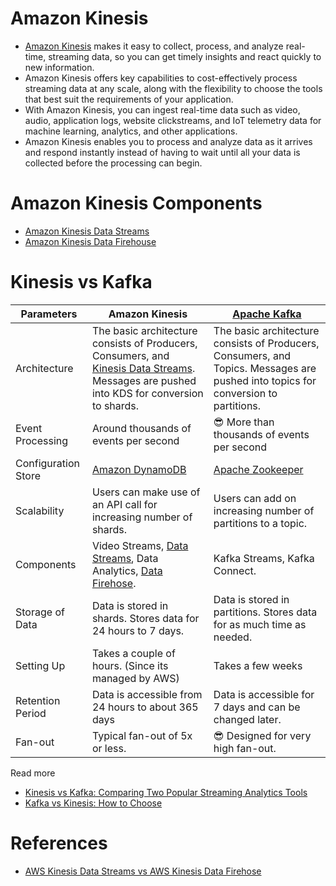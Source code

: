 # Amazon Kinesis
- [Amazon Kinesis](https://aws.amazon.com/kinesis/) makes it easy to collect, process, and analyze real-time, streaming data, so you can get timely insights and react quickly to new information.
- Amazon Kinesis offers key capabilities to cost-effectively process streaming data at any scale, along with the flexibility to choose the tools that best suit the requirements of your application. 
- With Amazon Kinesis, you can ingest real-time data such as video, audio, application logs, website clickstreams, and IoT telemetry data for machine learning, analytics, and other applications. 
- Amazon Kinesis enables you to process and analyze data as it arrives and respond instantly instead of having to wait until all your data is collected before the processing can begin.

# Amazon Kinesis Components
- [Amazon Kinesis Data Streams](AmazonKinesisDataStreams.md)
- [Amazon Kinesis Data Firehouse](AmazonKinesisDataFirehouse.md)

# Kinesis vs Kafka

| Parameters          | Amazon Kinesis                                                                                                                            | [Apache Kafka](../../../1_HLDDesignComponents/4_MessageBrokers/Kafka/Readme.md)                                                           |
|---------------------|-------------------------------------------------------------------------------------------------------------------------------------------|------------------------------------------------------------------------------------------------------------------------------------|
| Architecture        | The basic architecture consists of Producers, Consumers, and [Kinesis Data Streams](AmazonKinesisDataStreams.md). Messages are pushed into KDS for conversion to shards. | The basic architecture consists of Producers, Consumers, and Topics. Messages are pushed into topics for conversion to partitions. |
| Event Processing    | Around thousands of events per second                                                                                                     | :sunglasses: More than thousands of events per second                                                                              |
| Configuration Store | [Amazon DynamoDB](../../6_DatabaseServices/AmazonDynamoDB/Readme.md)                                                                      | [Apache Zookeeper](../../../1_HLDDesignComponents/7_ClusterCoordinationService/ApacheZookeeper.md)                                                     |
| Scalability         | Users can make use of an API call for increasing number of shards.                                                                        | Users can add on increasing number of partitions to a topic.                                                                       |
| Components          | Video Streams, [Data Streams](AmazonKinesisDataStreams.md), Data Analytics, [Data Firehose](AmazonKinesisDataFirehouse.md).               | Kafka Streams, Kafka Connect.                                                                                                      |
| Storage of Data     | Data is stored in shards. Stores data for 24 hours to 7 days.                                                                             | Data is stored in partitions. Stores data for as much time as needed.                                                              |
| Setting Up          | Takes a couple of hours. (Since its managed by AWS)                                                                                       | Takes a few weeks                                                                                                                  |
| Retention Period    | Data is accessible from 24 hours to about 365 days                                                                                        | Data is accessible for 7 days and can be changed later.                                                                            |
| Fan-out             | Typical fan-out of 5x or less.                                                                                                            | :sunglasses: Designed for very high fan-out.                                                                                       |

Read more
- [Kinesis vs Kafka: Comparing Two Popular Streaming Analytics Tools](https://www.spec-india.com/blog/kinesis-vs-kafka)
- [Kafka vs Kinesis: How to Choose](https://rockset.com/blog/kafka-vs-kinesis-choosing-the-best-data-streaming-solution/)

# References
- [AWS Kinesis Data Streams vs AWS Kinesis Data Firehose](https://www.whizlabs.com/blog/aws-kinesis-data-streams-vs-aws-kinesis-data-firehose/)